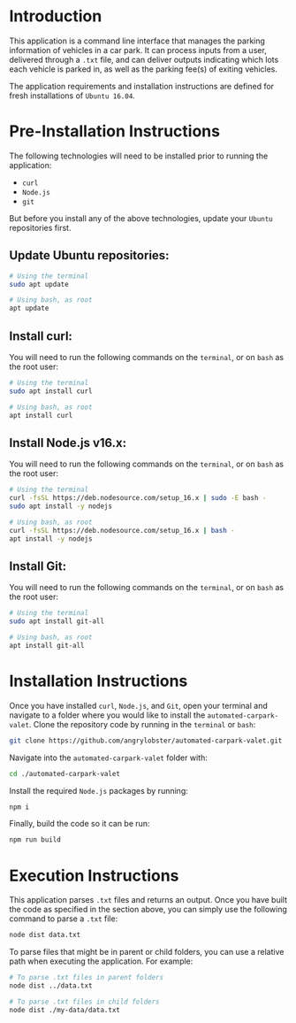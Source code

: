 # Introduction
This application is a command line interface that manages the parking information of vehicles in a car park. It can process inputs from a user, delivered through a `.txt` file, and can deliver outputs indicating which lots each vehicle is parked in, as well as the parking fee(s) of exiting vehicles.

The application requirements and installation instructions are defined for fresh installations of `Ubuntu 16.04`.

# Pre-Installation Instructions
The following technologies will need to be installed prior to running the application: 
- `curl`
- `Node.js`
- `git`

But before you install any of the above technologies, update your `Ubuntu` repositories first.

## Update Ubuntu repositories:

```sh
# Using the terminal
sudo apt update

# Using bash, as root
apt update
```

## Install curl:
You will need to run the following commands on the `terminal`, or on `bash` as the root user:
```sh
# Using the terminal
sudo apt install curl

# Using bash, as root
apt install curl
```

## Install Node.js v16.x:
You will need to run the following commands on the `terminal`, or on `bash` as the root user:

```sh
# Using the terminal
curl -fsSL https://deb.nodesource.com/setup_16.x | sudo -E bash -
sudo apt install -y nodejs

# Using bash, as root
curl -fsSL https://deb.nodesource.com/setup_16.x | bash -
apt install -y nodejs
```

## Install Git:
You will need to run the following commands on the `terminal`, or on `bash` as the root user:

```sh
# Using the terminal
sudo apt install git-all

# Using bash, as root
apt install git-all
```

# Installation Instructions
Once you have installed `curl`, `Node.js`, and `Git`, open your terminal and navigate to a folder where you would like to install the `automated-carpark-valet`. Clone the repository code by running in the `terminal` or `bash`: 

```sh
git clone https://github.com/angrylobster/automated-carpark-valet.git
```

Navigate into the `automated-carpark-valet` folder with:

```sh
cd ./automated-carpark-valet
```
Install the required `Node.js` packages by running:

```sh
npm i
```
Finally, build the code so it can be run:
```sh
npm run build
```

# Execution Instructions
This application parses `.txt` files and returns an output. Once you have built the code as specified in the section above, you can simply use the following command to parse a `.txt` file:

```sh
node dist data.txt
```

To parse files that might be in parent or child folders, you can use a relative path when executing the application. For example:
```sh
# To parse .txt files in parent folders
node dist ../data.txt 

# To parse .txt files in child folders
node dist ./my-data/data.txt
```